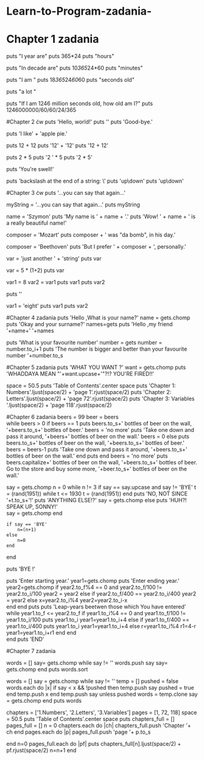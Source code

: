 # Learn-to-Program-zadania-
# Chapter 1 zadania
puts "I year are" 
puts 365*24 
puts "hours"

puts "In decade are"
puts 10*365*24*60
puts "minutes"

puts "I am "
puts 18*365*24*60*60
puts "seconds old"

puts "a lot "

puts "If I am 1246 million seconds old, how old am I?"
puts 1246000000/60/60/24/365

#Chapter 2 ćw
puts 'Hello, world!'
puts ''
puts 'Good-bye.'

puts 'I like' + 'apple pie.'

puts  12  +  12
puts '12' + '12'
puts '12  +  12'

puts  2  *  5
puts '2 ' *  5
puts '2  *  5'

puts 'You\'re swell!'

puts 'backslash at the end of a string:  \\'
puts 'up\\down'
puts 'up\down'

#Chapter 3 ćw
puts '...you can say that again...'

myString = '...you can say that again...'
puts myString

name = 'Szymon'
puts 'My name is ' + name + '.'
puts 'Wow!  ' + name + ' is a really beautiful name!'

composer = 'Mozart'
puts composer + ' was "da bomb", in his day.'

composer = 'Beethoven'
puts 'But I prefer ' + composer + ', personally.'

var = 'just another ' + 'string'
puts var

var = 5 * (1+2)
puts var

var1 = 8
var2 = var1
puts var1
puts var2

puts ''

var1 = 'eight'
puts var1
puts var2

#Chapter 4 zadania
puts 'Hello ,What is your name?'
name = gets.chomp
puts 'Okay and your surname?'
names=gets
puts 'Hello ,my friend '+name+' '+names

puts 'What is your favourite number'
number = gets
number = number.to_i+1
puts 'The number is bigger and better than your favourite number '+number.to_s

#Chapter 5 zadania
puts 'WHAT YOU WANT ?'
want = gets.chomp
puts 'WHADDAYA MEAN "'+want.upcase+'"?!?  YOU\'RE FIRED!!'

space = 50.5
puts 'Table of Contents'.center space
puts 'Chapter 1:  Numbers'.ljust(space/2) + 'page 1'.rjust(space/2)
puts 'Chapter 2:  Letters'.ljust(space/2) + 'page 72'.rjust(space/2)
puts 'Chapter 3:  Variables '.ljust(space/2) + 'page 118'.rjust(space/2)

#Chapter 6 zadania
beers = 99
beer = beers	
while beers > 0 
	if beers == 1
		puts beers.to_s+' bottles of beer on the wall, '+beers.to_s+' bottles of beer.'
		beers = 'no more'
		puts 'Take one down and pass it around, '+beers+' bottles of beer on the wall.'
		beers = 0
	else
		puts beers.to_s+' bottles of beer on the wall, '+beers.to_s+' bottles of beer.'
		beers = beers-1
		puts 'Take one down and pass it around, '+beers.to_s+' bottles of beer on the wall.' 
	end
	puts
end
beers = 'no more'
puts beers.capitalize+' bottles of beer on the wall, '+beers.to_s+' bottles of beer. 
Go to the store and buy some more, '+beer.to_s+' bottles of beer on the wall.'	

say = gets.chomp
n = 0
while n != 3
	if say == say.upcase and say != 'BYE'
		t = (rand(1951))
		while t <= 1930
			t = (rand(1951))
		end
		puts 'NO, NOT SINCE '+t.to_s+'!'
		puts 'ANYTHING ELSE!?'
		say = gets.chomp
	else
		puts 'HUH?!  SPEAK UP, SONNY!'	
		say = gets.chomp
	end

	if say == 'BYE'
		n=(n+1)
	else
		n=0
	end	

end

puts 'BYE !'

puts 'Enter starting year.'
year1=gets.chomp
puts 'Enter ending year.'
year2=gets.chomp
if year2.to_f%4 == 0 and year2.to_f/100 != year2.to_i/100 
		year2 = year2
else if year2.to_f/400 == year2.to_i/400 
			year2 = year2
	else
			x=year2.to_i%4
			year2=year2.to_i-x	
	end
end	
puts
puts 'Leap-years beetwen those which You have entered'	
while year1.to_f <= year2.to_f
	if year1.to_i%4 == 0 and year1.to_f/100 != year1.to_i/100 
		puts year1.to_i
		year1=year1.to_i+4
	else if year1.to_f/400 == year1.to_i/400 
			puts year1.to_i
			year1=year1.to_i+4
		else
			r=year1.to_i%4
			r1=4-r
			year1=year1.to_i+r1
		end
	end		
end
puts 'END'

#Chapter 7 zadania

words = []
say= gets.chomp
while say != ''
	words.push say
	say= gets.chomp
end	
puts words.sort

words = []
say = gets.chomp
while say != ''
	temp = []
	pushed = false
	words.each do |x|
		if say < x && !pushed then
			temp.push say
			pushed = true
		end
		temp.push x
	end
	temp.push say unless pushed
	words = temp.clone
	say = gets.chomp
end
puts words

chapters = ['1.Numbers', '2.Letters', '3.Variables']
pages = [1, 72, 118]
space = 50.5 
puts 'Table of Contents'.center space 
puts
chapters_full = []
pages_full = []
n = 0
chapters.each do |ch| 
	chapters_full.push 'Chapter '+ ch 
end
pages.each do |p|
	pages_full.push 'page '+ p.to_s

end
n=0
pages_full.each do |pf|
	puts chapters_full[n].ljust(space/2) + pf.rjust(space/2)
	n=n+1
end
